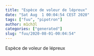 ```yaml
---
title: "Espèce de voleur de lépreux"
date: "Sat Aug  1 00:04:54 CEST 2020"
tags: ["fuu", "pipotron"]
author: m1ch3l
categories: ["generated"]
slug: "fuu/2020-08-01-00:04:54"
---
```


Espèce de voleur de lépreux
